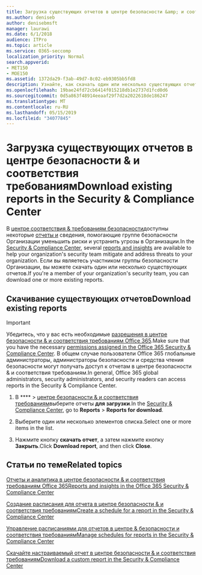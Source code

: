 ```yaml
---
title: Загрузка существующих отчетов в центре безопасности &amp; и соответствия требованиям
ms.author: deniseb
author: denisebmsft
manager: laurawi
ms.date: 6/1/2018
audience: ITPro
ms.topic: article
ms.service: O365-seccomp
localization_priority: Normal
search.appverid:
- MET150
- MOE150
ms.assetid: 1372da29-f3ab-49d7-8c02-eb9305bb5fd8
description: Узнайте, как скачать один или несколько существующих отчетов в центре безопасности &amp; и соответствия требованиям.
ms.openlocfilehash: 19bae24fd72cb6414f015218db1e2737d1fcd0d6
ms.sourcegitcommit: 0d5a863f48914eeaaf29f7d2a2022618de186247
ms.translationtype: MT
ms.contentlocale: ru-RU
ms.lasthandoff: 05/15/2019
ms.locfileid: "34077845"
---
```

# <a name="download-existing-reports-in-the-security-amp-compliance-center"></a><span data-ttu-id="1b5da-103">Загрузка существующих отчетов в центре безопасности &amp; и соответствия требованиям</span><span class="sxs-lookup"><span data-stu-id="1b5da-103">Download existing reports in the Security &amp; Compliance Center</span></span>

<span data-ttu-id="1b5da-104">В [центре соответствия &amp; требованиям безопасности](https://protection.office.com)доступны некоторые [отчеты и](reports-and-insights-in-security-and-compliance.md) сведения, помогающие группе безопасности Организации уменьшить риски и устранить угрозы в Организации.</span><span class="sxs-lookup"><span data-stu-id="1b5da-104">In the [Security &amp; Compliance Center](https://protection.office.com), several [reports and insights](reports-and-insights-in-security-and-compliance.md) are available to help your organization's security team mitigate and address threats to your organization.</span></span> <span data-ttu-id="1b5da-105">Если вы являетесь участником группы безопасности Организации, вы можете скачать один или несколько существующих отчетов.</span><span class="sxs-lookup"><span data-stu-id="1b5da-105">If you're a member of your organization's security team, you can download one or more existing reports.</span></span> 
  
## <a name="download-existing-reports"></a><span data-ttu-id="1b5da-106">Скачивание существующих отчетов</span><span class="sxs-lookup"><span data-stu-id="1b5da-106">Download existing reports</span></span>

> [!IMPORTANT]
> <span data-ttu-id="1b5da-107">Убедитесь, что у вас есть необходимые [разрешения в центре безопасности &amp; и соответствия требованиям Office 365](permissions-in-the-security-and-compliance-center.md).</span><span class="sxs-lookup"><span data-stu-id="1b5da-107">Make sure that you have the necessary [permissions assigned in the Office 365 Security &amp; Compliance Center](permissions-in-the-security-and-compliance-center.md).</span></span> <span data-ttu-id="1b5da-108">В общем случае пользователи Office 365 глобальные администраторы, администраторы безопасности и средства чтения безопасности могут получать доступ к отчетам в центре безопасности &amp; и соответствия требованиям.</span><span class="sxs-lookup"><span data-stu-id="1b5da-108">In general, Office 365 global administrators, security administrators, and security readers can access reports in the Security &amp; Compliance Center.</span></span> 
  
1. <span data-ttu-id="1b5da-109">В \*\*\*\* \> [центре безопасности &amp; и соответствия требованиям](https://protection.office.com)выберите отчеты **для загрузки**.</span><span class="sxs-lookup"><span data-stu-id="1b5da-109">In the [Security &amp; Compliance Center](https://protection.office.com), go to **Reports** \> **Reports for download**.</span></span>
    
2. <span data-ttu-id="1b5da-110">Выберите один или несколько элементов списка.</span><span class="sxs-lookup"><span data-stu-id="1b5da-110">Select one or more items in the list.</span></span>
    
3. <span data-ttu-id="1b5da-111">Нажмите кнопку **скачать отчет**, а затем нажмите кнопку **Закрыть**.</span><span class="sxs-lookup"><span data-stu-id="1b5da-111">Click **Download report**, and then click **Close**.</span></span>
    
## <a name="related-topics"></a><span data-ttu-id="1b5da-112">Статьи по теме</span><span class="sxs-lookup"><span data-stu-id="1b5da-112">Related topics</span></span>

[<span data-ttu-id="1b5da-113">Отчеты и аналитика в центре безопасности &amp; и соответствия требованиям Office 365</span><span class="sxs-lookup"><span data-stu-id="1b5da-113">Reports and insights in the Office 365 Security &amp; Compliance Center</span></span>](reports-and-insights-in-security-and-compliance.md)
  
[<span data-ttu-id="1b5da-114">Создание расписания для отчета в центре безопасности &amp; и соответствия требованиям</span><span class="sxs-lookup"><span data-stu-id="1b5da-114">Create a schedule for a report in the Security &amp; Compliance Center</span></span>](create-a-schedule-for-a-report.md)
  
[<span data-ttu-id="1b5da-115">Управление расписаниями для отчетов в центре &amp; безопасности и соответствия требованиям</span><span class="sxs-lookup"><span data-stu-id="1b5da-115">Manage schedules for reports in the Security &amp; Compliance Center</span></span>](manage-schedules-for-multiple-reports.md)
  
[<span data-ttu-id="1b5da-116">Скачайте настраиваемый отчет в центре безопасности &amp; и соответствия требованиям</span><span class="sxs-lookup"><span data-stu-id="1b5da-116">Download a custom report in the Security &amp; Compliance Center</span></span>](set-up-and-download-a-custom-report.md)
  


